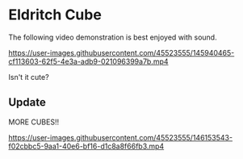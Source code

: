 # Eldritch Cube

The following video demonstration is best enjoyed with sound.

https://user-images.githubusercontent.com/45523555/145940465-cf113603-62f5-4e3a-adb9-021096399a7b.mp4

Isn't it cute?

## Update

MORE CUBES!!

https://user-images.githubusercontent.com/45523555/146153543-f02cbbc5-9aa1-40e6-bf16-d1c8a8f66fb3.mp4

